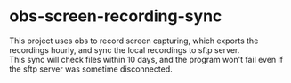 # obs-screen-recording-sync

This project uses obs to record screen capturing, which exports the recordings hourly, and sync the local recordings to sftp server. \
This sync will check files within 10 days, and the program won't fail even if the sftp server was sometime disconnected.
